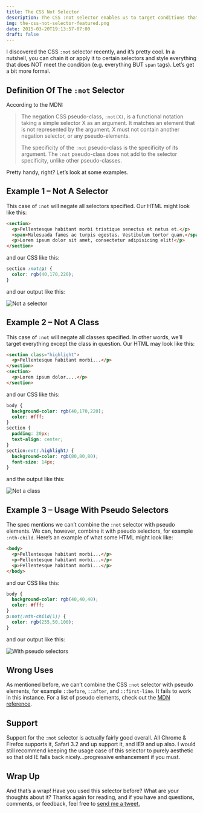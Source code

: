 ```yaml
---
title: The CSS Not Selector
description: The CSS :not selector enables us to target conditions that are NOT met. In this set of snippets, we look at some useful cases of using the :not selector.
img: the-css-not-selector-featured.png
date: 2015-03-20T19:13:57-07:00
draft: false
---
```


I discovered the CSS `:not` selector recently, and it’s pretty cool. In a nutshell, you can chain it or apply it to certain selectors and style everything that does NOT meet the condition (e.g. everything BUT `span` tags). Let’s get a bit more formal.

## Definition Of The `:not` Selector

According to the MDN:

> The negation CSS pseudo-class, `:not(X)`, is a functional notation taking a simple selector X as an argument. It matches an element that is not represented by the argument. X must not contain another negation selector, or any pseudo-elements.
>
> The specificity of the `:not` pseudo-class is the specificity of its argument. The `:not` pseudo-class does not add to the selector specificity, unlike other pseudo-classes.

Pretty handy, right? Let’s look at some examples.

## Example 1 – Not A Selector

This case of `:not` will negate all selectors specified. Our HTML might look like this:

```html
<section>
  <p>Pellentesque habitant morbi tristique senectus et netus et.</p>
  <span>Malesuada fames ac turpis egestas. Vestibulum tortor quam.</span>
  <p>Lorem ipsum dolor sit amet, consectetur adipisicing elit!</p>
</section>
```

and our CSS like this:

```css
section :not(p) {
  color: rgb(40,170,220);
}
```
and our output like this:

![Not a selector](/files/2015-03/css_not_1.png)

## Example 2 – Not A Class

This case of `:not` will negate all classes specified. In other words, we’ll target everything except the class in question. Our HTML may look like this:

```html
<section class="highlight">
  <p>Pellentesque habitant morbi...</p>
</section>
<section>
  <p>Lorem ipsum dolor....</p>
</section>
```

and our CSS like this:

```css
body {
  background-color: rgb(40,170,220);
  color: #fff;
}
section {
  padding: 20px;
  text-align: center;
}
section:not(.highlight) {
  background-color: rgb(80,80,80);
  font-size: 14px;
}
```

and the output like this:

![Not a class](/files/2015-03/css_not_2.png)

## Example 3 – Usage With Pseudo Selectors

The spec mentions we can’t combine the `:not` selector with pseudo elements. We can, however, combine it with pseudo selectors, for example `:nth-child`. Here’s an example of what some HTML might look like:

```html
<body>
  <p>Pellentesque habitant morbi...</p>
  <p>Pellentesque habitant morbi...</p>
  <p>Pellentesque habitant morbi...</p>
</body>
```

and our CSS like this:

```css
body {
  background-color: rgb(40,40,40);
  color: #fff;
}
p:not(:nth-child(1)) {
  color: rgb(255,50,100);
}
```

and our output like this:

![With pseudo selectors](/files/2015-03/css_not_3.png)

## Wrong Uses

As mentioned before, we can’t combine the CSS `:not` selector with pseudo elements, for example `::before`, `::after`, and `::first-line`. It fails to work in this instance. For a list of pseudo elements, check out the [MDN reference](https://developer.mozilla.org/en-US/docs/Web/CSS/Pseudo-elements).

## Support

Support for the `:not` selector is actually fairly good overall. All Chrome & Firefox supports it, Safari 3.2 and up support it, and IE9 and up also. I would still recommend keeping the usage case of this selector to purely aesthetic so that old IE falls back nicely…progressive enhancement if you must.

## Wrap Up

And that’s a wrap! Have you used this selector before? What are your thoughts about it? Thanks again for reading, and if you have and questions, comments, or feedback, feel free to <a href="http://twitter.com/home?status=@nicksalloum_ I got a question for you!" target="_blank">send me a tweet.</a>
